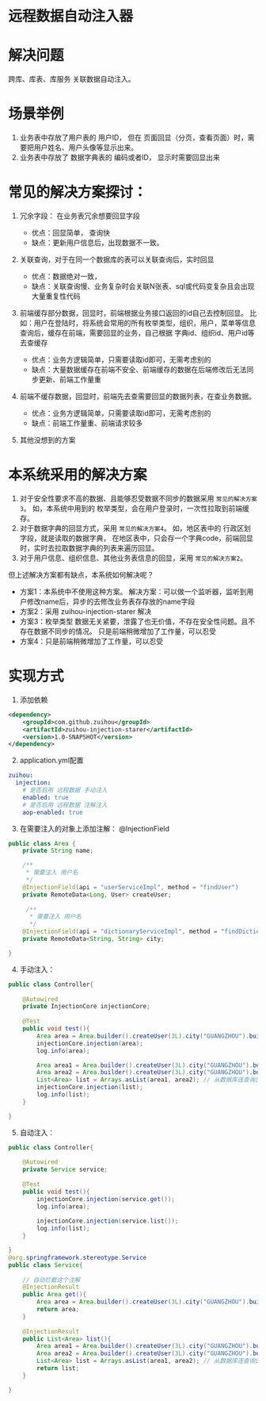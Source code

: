 # 远程数据自动注入器

# 解决问题
跨库、库表、库服务 关联数据自动注入。

# 场景举例
1. 业务表中存放了用户表的 用户ID， 但在 页面回显（分页，查看页面）时，需要把用户姓名、用户头像等显示出来。
2. 业务表中存放了 数据字典表的 编码或者ID， 显示时需要回显出来

# 常见的解决方案探讨：
1. 冗余字段： 在业务表冗余想要回显字段
    - 优点：回显简单， 查询快
    - 缺点：更新用户信息后，出现数据不一致。
    
2. 关联查询，对于在同一个数据库的表可以关联查询后，实时回显
    - 优点：数据绝对一致，
    - 缺点：关联查询慢、业务复杂时会关联N张表、sql或代码变复杂且会出现大量重复性代码
    
3. 前端缓存部分数据，回显时，前端根据业务接口返回的id自己去控制回显。
    比如：用户在登陆时，将系统会常用的所有枚举类型，组织，用户，菜单等信息查询后，缓存在前端，需要回显的业务，自己根据 字典id、组织id、用户id等去查缓存
    - 优点：业务方逻辑简单，只需要读取id即可，无需考虑别的
    - 缺点：大量数据缓存在前端不安全、前端缓存的数据在后端修改后无法同步更新、前端工作量重
    
4. 前端不缓存数据，回显时，前端先去查需要回显的数据列表，在查业务数据。
    - 优点：业务方逻辑简单，只需要读取id即可，无需考虑别的
    - 缺点：前端工作量重、前端请求较多
    
5. 其他没想到的方案

# 本系统采用的解决方案
1. 对于安全性要求不高的数据、且能够忍受数据不同步的数据采用 `常见的解决方案3`。 如，本系统中用到的 枚举类型，会在用户登录时，一次性拉取到前端缓存。
2. 对于数据字典的回显方式，采用 `常见的解决方案4`。 如，地区表中的 行政区划 字段，就是读取的数据字典， 在地区表中，只会存一个字典code，前端回显时，实时去拉取数据字典的列表来遍历回显。
3. 对于用户信息、组织信息、其他业务表信息的回显，采用 `常见的解决方案2`。 

但上述解决方案都有缺点，本系统如何解决呢？
- 方案1：本系统中不使用这种方案。 解决方案：可以做一个监听器，监听到用户修改name后，异步的去修改业务表存存放的name字段
- 方案2：采用 zuihou-injection-starer 解决
- 方案3：枚举类型 数据无关紧要，泄露了也无价值，不存在安全性问题。且不存在数据不同步的情况。 只是前端稍微增加了工作量，可以忍受
- 方案4：只是前端稍微增加了工作量，可以忍受

# 实现方式   
1. 添加依赖 
```xml
<dependency>
    <groupId>com.github.zuihou</groupId>
    <artifactId>zuihou-injection-starer</artifactId>
    <version>1.0-SNAPSHOT</version>
</dependency>        
```
2. application.yml配置
```yaml
zuihou:
  injection:
    # 是否启用 远程数据 手动注入
    enabled: true
    # 是否启用 远程数据 注解注入 
    aop-enabled: true
```
3. 在需要注入的对象上添加注解： @InjectionField
```java
public class Area {
    private String name;

    /**
     * 需要注入 用户名
     */
    @InjectionField(api = "userServiceImpl", method = "findUser")
    private RemoteData<Long, User> createUser;
    
     /**
      * 需要注入 用户名
      */
    @InjectionField(api = "dictionaryServiceImpl", method = "findDictionaryItem")
    private RemoteData<String, String> city;

}
```
4. 手动注入：
```java
public class Controller{
    
    @Autowired
    private InjectionCore injectionCore;
    
    @Test
    public void test(){
        Area area = Area.builder().createUser(3L).city("GUANGZHOU").build(); // 从数据库连查询出来    
        injectionCore.injection(area);
        log.info(area);

        Area area1 = Area.builder().createUser(3L).city("GUANGZHOU").build();     
        Area area2 = Area.builder().createUser(3L).city("GUANGZHOU").build();     
        List<Area> list = Arrays.asList(area1, area2); // 从数据库连查询出来
        injectionCore.injection(list);
        log.info(list);
    }

}
```
5. 自动注入：
```java
public class Controller{
    
    @Autowired
    private Service service;
    
    @Test
    public void test(){
        injectionCore.injection(service.get());
        log.info(area);
    
        injectionCore.injection(service.list());
        log.info(list);
    }

}
@org.springframework.stereotype.Service
public class Service{
    
    // 自动拦截这个注解
    @InjectionResult
    public Area get(){
        Area area = Area.builder().createUser(3L).city("GUANGZHOU").build(); // 从数据库连查询出来
        return area;
    }
    
    @InjectionResult
    public List<Area> list(){
        Area area1 = Area.builder().createUser(3L).city("GUANGZHOU").build();     
        Area area2 = Area.builder().createUser(3L).city("GUANGZHOU").build();     
        List<Area> list = Arrays.asList(area1, area2); // 从数据库连查询出来
        return list;
    }

}
```


